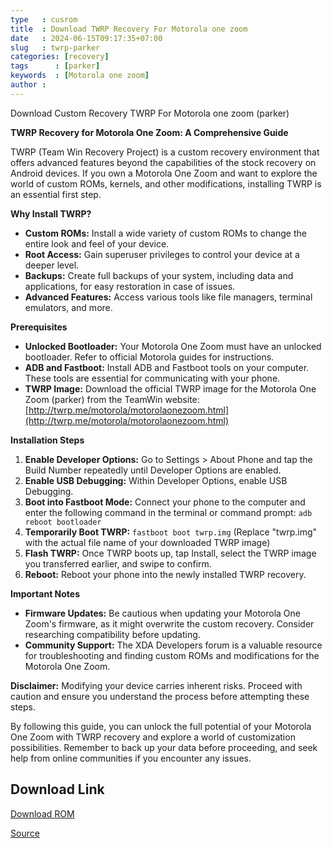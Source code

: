 ```yaml
---
type   : cusrom
title  : Download TWRP Recovery For Motorola one zoom
date   : 2024-06-15T09:17:35+07:00
slug   : twrp-parker
categories: [recovery]
tags      : [parker]
keywords  : [Motorola one zoom]
author : 
---
```


Download Custom Recovery TWRP For Motorola one zoom (parker)

**TWRP Recovery for Motorola One Zoom: A Comprehensive Guide**

TWRP (Team Win Recovery Project) is a custom recovery environment that offers advanced features beyond the capabilities of the stock recovery on Android devices. If you own a Motorola One Zoom and want to explore the world of custom ROMs, kernels, and other modifications, installing TWRP is an essential first step.

**Why Install TWRP?**

* **Custom ROMs:** Install a wide variety of custom ROMs to change the entire look and feel of your device.
* **Root Access:** Gain superuser privileges to control your device at a deeper level.
* **Backups:** Create full backups of your system, including data and applications, for easy restoration in case of issues.
* **Advanced Features:** Access various tools like file managers, terminal emulators, and more.

**Prerequisites**

* **Unlocked Bootloader:** Your Motorola One Zoom must have an unlocked bootloader. Refer to official Motorola guides for instructions.
* **ADB and Fastboot:** Install ADB and Fastboot tools on your computer. These tools are essential for communicating with your phone.
* **TWRP Image:** Download the official TWRP image for the Motorola One Zoom (parker) from the TeamWin website: [http://twrp.me/motorola/motorolaonezoom.html](http://twrp.me/motorola/motorolaonezoom.html)

**Installation Steps**

1. **Enable Developer Options:** Go to Settings > About Phone and tap the Build Number repeatedly until Developer Options are enabled.
2. **Enable USB Debugging:** Within Developer Options, enable USB Debugging.
3. **Boot into Fastboot Mode:** Connect your phone to the computer and enter the following command in the terminal or command prompt: `adb reboot bootloader`
4. **Temporarily Boot TWRP:** `fastboot boot twrp.img` (Replace "twrp.img" with the actual file name of your downloaded TWRP image)
5. **Flash TWRP:** Once TWRP boots up, tap Install, select the TWRP image you transferred earlier, and swipe to confirm.
6. **Reboot:** Reboot your phone into the newly installed TWRP recovery.

**Important Notes**

* **Firmware Updates:** Be cautious when updating your Motorola One Zoom's firmware, as it might overwrite the custom recovery. Consider researching compatibility before updating.
* **Community Support:** The XDA Developers forum is a valuable resource for troubleshooting and finding custom ROMs and modifications for the Motorola One Zoom.

**Disclaimer:** Modifying your device carries inherent risks. Proceed with caution and ensure you understand the process before attempting these steps.

By following this guide, you can unlock the full potential of your Motorola One Zoom with TWRP recovery and explore a world of customization possibilities. Remember to back up your data before proceeding, and seek help from online communities if you encounter any issues.


## Download Link
[Download ROM](https://dl.twrp.me/parker)

[Source](https://twrp.me/motorola/motorolaonezoom.html)


